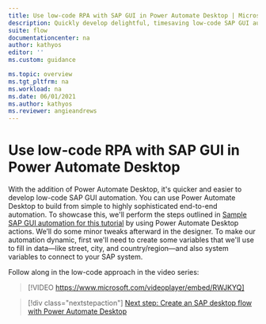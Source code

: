 ```yaml
---
title: Use low-code RPA with SAP GUI in Power Automate Desktop | Microsoft Docs
description: Quickly develop delightful, timesaving low-code SAP GUI automations with Power Automate.
suite: flow
documentationcenter: na
author: kathyos
editor: ''
ms.custom: guidance

ms.topic: overview
ms.tgt_pltfrm: na
ms.workload: na
ms.date: 06/01/2021
ms.author: kathyos
ms.reviewer: angieandrews
---
```


# Use low-code RPA with SAP GUI in Power Automate Desktop

With the addition of Power Automate Desktop, it's quicker and easier to develop low-code SAP GUI automation. You can use Power Automate Desktop to build from simple to highly sophisticated end-to-end automation. To showcase this, we'll perform the steps outlined in [Sample SAP GUI automation for this tutorial](sample-sap-scenario.md) by using Power Automate Desktop actions. We’ll do some minor tweaks afterward in the designer. To make our automation dynamic, first we'll need to create some variables that we'll use to fill in data—like street, city, and country/region—and also system variables to connect to your SAP system.

Follow along in the low-code approach in the video series:

> [!VIDEO https://www.microsoft.com/videoplayer/embed/RWJKYQ]

> [!div class="nextstepaction"]
> [Next step: Create an SAP desktop flow with Power Automate Desktop](creating-sap-desktop-flow-action-based-gui.md)

